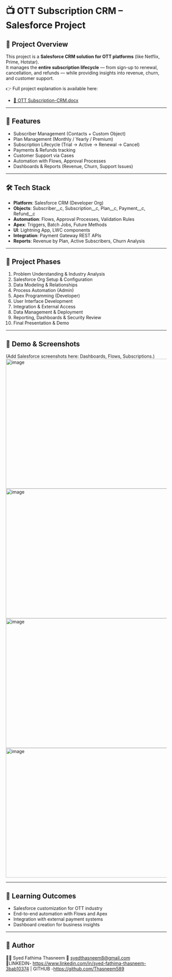 # 📺 OTT Subscription CRM – Salesforce Project

## 🚀 Project Overview
This project is a **Salesforce CRM solution for OTT platforms** (like Netflix, Prime, Hotstar).  
It manages the **entire subscription lifecycle** — from sign-up to renewal, cancellation, and refunds — while providing insights into revenue, churn, and customer support.  

👉 Full project explanation is available here:  
- [📄 OTT Subscription-CRM.docx](OTT%20Subscription-CRM.docx)  

---

## 🔑 Features
- Subscriber Management (Contacts + Custom Object)
- Plan Management (Monthly / Yearly / Premium)
- Subscription Lifecycle (Trial → Active → Renewal → Cancel)
- Payments & Refunds tracking
- Customer Support via Cases
- Automation with Flows, Approval Processes
- Dashboards & Reports (Revenue, Churn, Support Issues)

---

## 🛠️ Tech Stack
- **Platform**: Salesforce CRM (Developer Org)  
- **Objects**: Subscriber__c, Subscription__c, Plan__c, Payment__c, Refund__c  
- **Automation**: Flows, Approval Processes, Validation Rules  
- **Apex**: Triggers, Batch Jobs, Future Methods  
- **UI**: Lightning App, LWC components  
- **Integration**: Payment Gateway REST APIs  
- **Reports**: Revenue by Plan, Active Subscribers, Churn Analysis  

---

## 📂 Project Phases
1. Problem Understanding & Industry Analysis  
2. Salesforce Org Setup & Configuration  
3. Data Modeling & Relationships  
4. Process Automation (Admin)  
5. Apex Programming (Developer)  
6. User Interface Development  
7. Integration & External Access  
8. Data Management & Deployment  
9. Reporting, Dashboards & Security Review  
10. Final Presentation & Demo  

---

## 📸 Demo & Screenshots
(Add Salesforce screenshots here: Dashboards, Flows, Subscriptions.)  
<img width="720" height="405" alt="image" src="https://github.com/user-attachments/assets/7c20bf5d-8ee7-4391-99a5-b3c0f18c63b0" />
<img width="720" height="405" alt="image" src="https://github.com/user-attachments/assets/2292e3f5-3f09-4451-8a9f-a4dc553c86a8" />
<img width="720" height="405" alt="image" src="https://github.com/user-attachments/assets/42dc08a8-392e-414a-9400-9b0eef6b20da" />
<img width="720" height="405" alt="image" src="https://github.com/user-attachments/assets/af8c2c82-c7a5-4c90-a516-8a55c9dc567c" />





---

## 🎯 Learning Outcomes
- Salesforce customization for OTT industry  
- End-to-end automation with Flows and Apex  
- Integration with external payment systems  
- Dashboard creation for business insights  

---

## 📌 Author
👩‍💻 Syed Fathima Thasneem 
📧 syedthasneem8@gmail.com  
🔗LINKEDIN- https://www.linkedin.com/in/syed-fathima-thasneem-3bab10374 | GITHUB -https://github.com/Thasneem589
